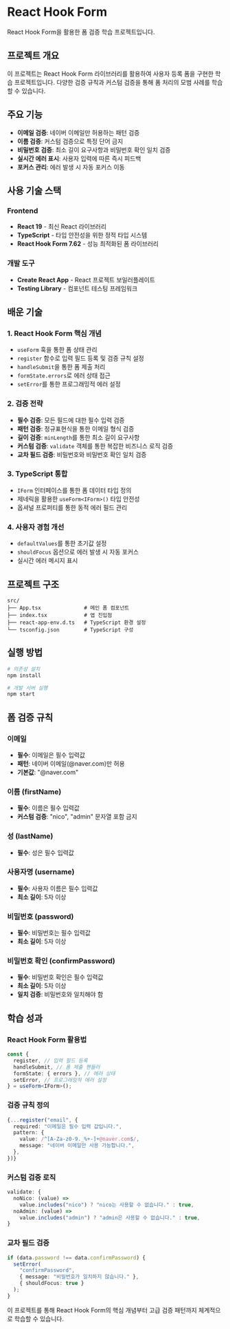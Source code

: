 # React Hook Form

React Hook Form을 활용한 폼 검증 학습 프로젝트입니다.

## 프로젝트 개요

이 프로젝트는 React Hook Form 라이브러리를 활용하여 사용자 등록 폼을 구현한 학습 프로젝트입니다. 다양한 검증 규칙과 커스텀 검증을 통해 폼 처리의 모범 사례를 학습할 수 있습니다.

## 주요 기능

- **이메일 검증**: 네이버 이메일만 허용하는 패턴 검증
- **이름 검증**: 커스텀 검증으로 특정 단어 금지
- **비밀번호 검증**: 최소 길이 요구사항과 비밀번호 확인 일치 검증
- **실시간 에러 표시**: 사용자 입력에 따른 즉시 피드백
- **포커스 관리**: 에러 발생 시 자동 포커스 이동

## 사용 기술 스택

### Frontend

- **React 19** - 최신 React 라이브러리
- **TypeScript** - 타입 안전성을 위한 정적 타입 시스템
- **React Hook Form 7.62** - 성능 최적화된 폼 라이브러리

### 개발 도구

- **Create React App** - React 프로젝트 보일러플레이트
- **Testing Library** - 컴포넌트 테스팅 프레임워크

## 배운 기술

### 1. **React Hook Form 핵심 개념**

- `useForm` 훅을 통한 폼 상태 관리
- `register` 함수로 입력 필드 등록 및 검증 규칙 설정
- `handleSubmit`을 통한 폼 제출 처리
- `formState.errors`로 에러 상태 접근
- `setError`를 통한 프로그래밍적 에러 설정

### 2. **검증 전략**

- **필수 검증**: 모든 필드에 대한 필수 입력 검증
- **패턴 검증**: 정규표현식을 통한 이메일 형식 검증
- **길이 검증**: `minLength`를 통한 최소 길이 요구사항
- **커스텀 검증**: `validate` 객체를 통한 복잡한 비즈니스 로직 검증
- **교차 필드 검증**: 비밀번호와 비밀번호 확인 일치 검증

### 3. **TypeScript 통합**

- `IForm` 인터페이스를 통한 폼 데이터 타입 정의
- 제네릭을 활용한 `useForm<IForm>()` 타입 안전성
- 옵셔널 프로퍼티를 통한 동적 에러 필드 관리

### 4. **사용자 경험 개선**

- `defaultValues`를 통한 초기값 설정
- `shouldFocus` 옵션으로 에러 발생 시 자동 포커스
- 실시간 에러 메시지 표시

## 프로젝트 구조

```
src/
├── App.tsx              # 메인 폼 컴포넌트
├── index.tsx            # 앱 진입점
├── react-app-env.d.ts   # TypeScript 환경 설정
└── tsconfig.json        # TypeScript 구성
```

## 실행 방법

```bash
# 의존성 설치
npm install

# 개발 서버 실행
npm start
```

## 폼 검증 규칙

### 이메일

- **필수**: 이메일은 필수 입력값
- **패턴**: 네이버 이메일(@naver.com)만 허용
- **기본값**: "@naver.com"

### 이름 (firstName)

- **필수**: 이름은 필수 입력값
- **커스텀 검증**: "nico", "admin" 문자열 포함 금지

### 성 (lastName)

- **필수**: 성은 필수 입력값

### 사용자명 (username)

- **필수**: 사용자 이름은 필수 입력값
- **최소 길이**: 5자 이상

### 비밀번호 (password)

- **필수**: 비밀번호는 필수 입력값
- **최소 길이**: 5자 이상

### 비밀번호 확인 (confirmPassword)

- **필수**: 비밀번호 확인은 필수 입력값
- **최소 길이**: 5자 이상
- **일치 검증**: 비밀번호와 일치해야 함

## 학습 성과

### React Hook Form 활용법

```typescript
const {
  register, // 입력 필드 등록
  handleSubmit, // 폼 제출 핸들러
  formState: { errors }, // 에러 상태
  setError, // 프로그래밍적 에러 설정
} = useForm<IForm>();
```

### 검증 규칙 정의

```typescript
{...register("email", {
  required: "이메일은 필수 입력 값입니다.",
  pattern: {
    value: /^[A-Za-z0-9._%+-]+@naver.com$/,
    message: "네이버 이메일만 사용 가능합니다.",
  },
})}
```

### 커스텀 검증 로직

```typescript
validate: {
  noNico: (value) =>
    value.includes("nico") ? "nico는 사용할 수 없습니다." : true,
  noAdmin: (value) =>
    value.includes("admin") ? "admin은 사용할 수 없습니다." : true,
}
```

### 교차 필드 검증

```typescript
if (data.password !== data.confirmPassword) {
  setError(
    "confirmPassword",
    { message: "비밀번호가 일치하지 않습니다." },
    { shouldFocus: true }
  );
}
```

이 프로젝트를 통해 React Hook Form의 핵심 개념부터 고급 검증 패턴까지 체계적으로 학습할 수 있습니다.
